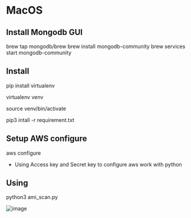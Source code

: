 
# MacOS

## Install Mongodb GUI 
brew tap mongodb/brew
brew install mongodb-community
brew services start mongodb-community


## Install  
pip install virtualenv

virtualenv venv

source venv/bin/activate

pip3 íntall -r requirement.txt


## Setup AWS configure
aws configure 

- Using Access key and Secret key to configure aws work with python

## Using 
python3 ami_scan.py

![image](https://github.com/zer0qs/aws_tool/assets/83699106/b9761349-38c4-411d-8c08-98e1c98d51d8)
